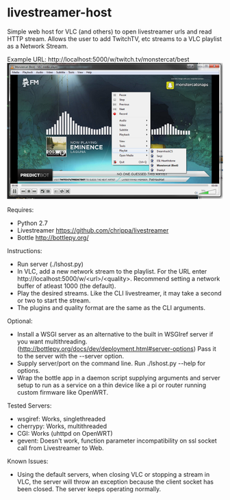 # livestreamer-host
Simple web host for VLC (and others) to open livestreamer urls and read HTTP stream. Allows the user to add TwitchTV, etc streams to a VLC playlist as a Network Stream.

Example URL: http://localhost:5000/w/twitch.tv/monstercat/best
![Alt text](/screenshot.png?raw=true "Screenshot")

Requires:
- Python 2.7
- Livestreamer https://github.com/chrippa/livestreamer
- Bottle http://bottlepy.org/
 
Instructions:
- Run server (./lshost.py)
- In VLC, add a new network stream to the playlist. For the URL enter http://localhost:5000/w/\<url\>/\<quality\>. Recommend setting a network buffer of atleast 1000 (the default).
- Play the desired streams. Like the CLI livestreamer, it may take a second or two to start the stream.
- The plugins and quality format are the same as the CLI arguments.

Optional:
- Install a WSGI server as an alternative to the built in WSGIref server if you want multithreading. (http://bottlepy.org/docs/dev/deployment.html#server-options) Pass it to the server with the --server option.
- Supply server/port on the command line. Run ./lshost.py --help for options.
- Wrap the bottle app in a daemon script supplying arguments and server setup to run as a service on a thin device like a pi or router running custom firmware like OpenWRT.

Tested Servers:
- wsgiref: Works, singlethreaded
- cherrypy: Works, multithreaded
- CGI: Works  (uhttpd on OpenWRT)
- gevent: Doesn't work, function parameter incompatibility on ssl socket call from Livestreamer to Web.

Known Issues:
- Using the default servers, when closing VLC or stopping a stream in VLC, the server will throw an exception because the client socket has been closed. The server keeps operating normally.
